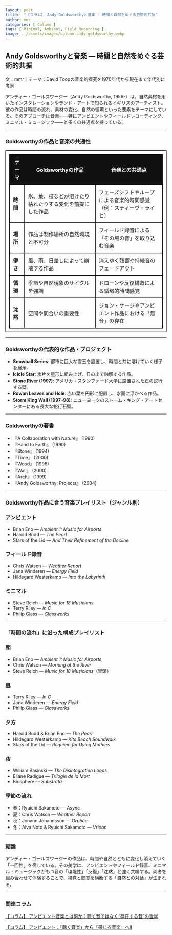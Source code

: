 ```yaml
---
layout: post
title:  "【コラム】 Andy Goldsworthyと音楽 ― 時間と自然をめぐる芸術的共振"
author: mmr
categories: [ Column ]
tags: [ Minimal, Ambient, Field Recording ]
image: ../assets/images/column-andy-goldsworthy.webp
---
```


## Andy Goldsworthyと音楽 ― 時間と自然をめぐる芸術的共振

文：mmr｜テーマ：David Toopの音楽的探究を1970年代から現在まで年代別に考察

アンディー・ゴールズワージー（Andy Goldsworthy, 1956-）は、自然素材を用いたインスタレーションやランド・アートで知られるイギリスのアーティスト。彼の作品は時間の流れ、素材の変化、自然の循環といった要素をテーマにしている。そのアプローチは音楽――特にアンビエントやフィールドレコーディング、ミニマル・ミュージック――と多くの共通点を持っている。

---


<style type="text/css">

table, td, th {
border: 2px #111 solid;
width: auto;
padding: 10px; 
}
th {
background-color: #111;
color: #fff;
}
</style>


### Goldsworthyの作品と音楽の共通性

| テーマ | Goldsworthyの作品 | 音楽との共通点 |
|--------|----------------|----------------|
| **時間** | 氷、葉、枝などが溶けたり枯れたりする変化を前提にした作品 | フェーズシフトやループによる音楽的時間感覚（例：スティーヴ・ライヒ） |
| **場所** | 作品は制作場所の自然環境と不可分 | フィールド録音による「その場の音」を取り込む音楽 |
| **儚さ** | 風、雨、日差しによって崩壊する作品 | 消えゆく残響や持続音のフェードアウト |
| **循環** | 季節や自然現象のサイクルを強調 | ドローンや反復構造による循環的時間感覚 |
| **沈黙** | 空間や間合いの重要性 | ジョン・ケージやアンビエント作品における「無音」の存在 |

---

### Goldsworthyの代表的な作品・プロジェクト

- **Snowball Series**: 都市に巨大な雪玉を設置し、時間と共に溶けていく様子を展示。
- **Icicle Star**: 氷片を星形に組み上げ、日の出で融解する作品。
- **Stone River (1997)**: アメリカ・スタンフォード大学に設置された石の蛇行する壁。
- **Rowan Leaves and Hole**: 赤い葉を円形に配置し、水面に浮かべる作品。
- **Storm King Wall (1997–98)**: ニューヨークのストーム・キング・アートセンターにある長大な蛇行石壁。

---

### Goldsworthyの著書

- 『A Collaboration with Nature』 (1990)
- 『Hand to Earth』 (1990)
- 『Stone』 (1994)
- 『Time』 (2000)
- 『Wood』 (1996)
- 『Wall』 (2000)
- 『Arch』 (1999)
- 『Andy Goldsworthy: Projects』 (2004)

---

### Goldsworthy作品に合う音楽プレイリスト（ジャンル別）

### アンビエント

- Brian Eno ― *Ambient 1: Music for Airports*
- Harold Budd ― *The Pearl*
- Stars of the Lid ― *And Their Refinement of the Decline*

### フィールド録音

- Chris Watson ― *Weather Report*
- Jana Winderen ― *Energy Field*
- Hildegard Westerkamp ― *Into the Labyrinth*

### ミニマル

- Steve Reich ― *Music for 18 Musicians*
- Terry Riley ― *In C*
- Philip Glass ― *Glassworks*

---

###  「時間の流れ」に沿った構成プレイリスト

### 朝

- Brian Eno ― *Ambient 1: Music for Airports*
- Chris Watson ― *Morning at the River*
- Steve Reich ― *Music for 18 Musicians*（冒頭）

### 昼

- Terry Riley ― *In C*
- Jana Winderen ― *Energy Field*
- Philip Glass ― *Glassworks*

### 夕方

- Harold Budd & Brian Eno ― *The Pearl*
- Hildegard Westerkamp ― *Kits Beach Soundwalk*
- Stars of the Lid ― *Requiem for Dying Mothers*

### 夜

- William Basinski ― *The Disintegration Loops*
- Eliane Radigue ― *Trilogie de la Mort*
- Biosphere ― *Substrata*

### 季節の流れ

- 春：Ryuichi Sakamoto ― *Async*
- 夏：Chris Watson ― *Weather Report*
- 秋：Johann Johannsson ― *Orphée*
- 冬：Alva Noto & Ryuichi Sakamoto ― *Vrioon*

---

### 結論

アンディー・ゴールズワージーの作品は、時間や自然とともに変化し消えていく「一回性」を宿している。その美学は、アンビエントやフィールド録音、ミニマル・ミュージックがもつ音の「環境性」「反復」「沈黙」と強く共鳴する。両者を組み合わせて体験することで、視覚と聴覚を横断する「自然との対話」が生まれる。

---

### 関連コラム

 [【コラム】 アンビエント音楽とは何か：聴く音ではなく“存在する音”の哲学](https://monumental-movement.jp/Column-Ambient)

 [【コラム】 アンビエント：「聴く音楽」から「感じる音楽」へII](https://monumental-movement.jp/Column-Ambient2)